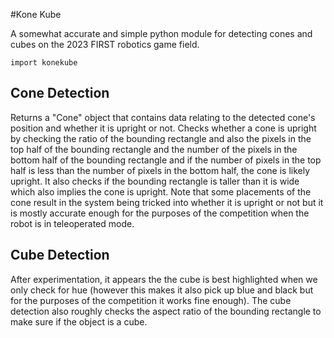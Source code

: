 #Kone Kube

A somewhat accurate and simple python module for detecting cones and cubes on the 2023
FIRST robotics game field.

```
import konekube
```

## Cone Detection
Returns a "Cone" object that contains data relating to the detected cone's position and
whether it is upright or not. Checks whether a cone is upright by checking the ratio of
the bounding rectangle and also the pixels in the top half of the bounding rectangle and
the number of the pixels in the bottom half of the bounding rectangle and if the number
of pixels in the top half is less than the number of pixels in the bottom half, the cone
is likely upright. It also checks if the bounding rectangle is taller than it is wide
which also implies the cone is upright. Note that some placements of the cone result in
the system being tricked into whether it is upright or not but it is mostly accurate
enough for the purposes of the competition when the robot is in teleoperated mode.

## Cube Detection
After experimentation, it appears the the cube is best highlighted when we only check
for hue (however this makes it also pick up blue and black but for the purposes of the
competition it works fine enough). The cube detection also roughly checks the aspect
ratio of the bounding rectangle to make sure if the object is a cube.
